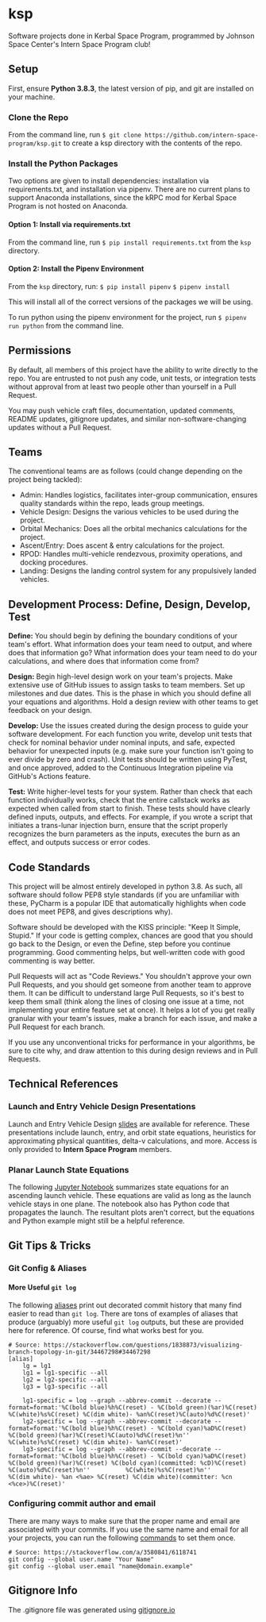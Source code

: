 # ksp
Software projects done in Kerbal Space Program, programmed by Johnson Space Center's Intern Space Program club!

## Setup
First, ensure **Python 3.8.3**, the latest version of pip, and git are installed on your machine.

### Clone the Repo
From the command line, run `$ git clone https://github.com/intern-space-program/ksp.git` to create a ksp directory with the contents of the repo.

### Install the Python Packages
Two options are given to install dependencies: installation via requirements.txt, and installation via pipenv. There are no current plans to support Anaconda installations, since the kRPC mod for Kerbal Space Program is not hosted on Anaconda.

#### Option 1: Install via requirements.txt
From the command line, run `$ pip install requirements.txt` from the `ksp` directory.

#### Option 2: Install the Pipenv Environment
From the `ksp` directory, run:
`$ pip install pipenv`
`$ pipenv install`

This will install all of the correct versions of the packages we will be using.

To run python using the pipenv environment for the project, run `$ pipenv run python` from the command line.

## Permissions
By default, all members of this project have the ability to write directly to the repo. You are entrusted to not push any code, unit tests, or integration tests without approval from at least two people other than yourself in a Pull Request.

You may push vehicle craft files, documentation, updated comments, README updates, gitignore updates, and similar non-software-changing updates without a Pull Request.

## Teams
The conventional teams are as follows (could change depending on the project being tackled):
- Admin: Handles logistics, facilitates inter-group communication, ensures quality standards within the repo, leads group meetings.
- Vehicle Design: Designs the various vehicles to be used during the project.
- Orbital Mechanics: Does all the orbital mechanics calculations for the project.
- Ascent/Entry: Does ascent & entry calculations for the project.
- RPOD: Handles multi-vehicle rendezvous, proximity operations, and docking procedures.
- Landing: Designs the landing control system for any propulsively landed vehicles.

## Development Process: Define, Design, Develop, Test
**Define:** You should begin by defining the boundary conditions of your team's effort. What information does your team need to output, and where does that information go? What information does your team need to do your calculations, and where does that information come from?

**Design:** Begin high-level design work on your team's projects. Make extensive use of GitHub issues to assign tasks to team members. Set up milestones and due dates. This is the phase in which you should define all your equations and algorithms. Hold a design review with other teams to get feedback on your design.

**Develop:** Use the issues created during the design process to guide your software development. For each function you write, develop unit tests that check for nominal behavior under nominal inputs, and safe, expected behavior for unexpected inputs (e.g. make sure your function isn't going to ever divide by zero and crash). Unit tests should be written using PyTest, and once approved, added to the Continuous Integration pipeline via GitHub's Actions feature.

**Test:** Write higher-level tests for your system. Rather than check that each function individually works, check that the entire callstack works as expected when called from start to finish. These tests should have clearly defined inputs, outputs, and effects. For example, if you wrote a script that initiates a trans-lunar injection burn, ensure that the script properly recognizes the burn parameters as the inputs, executes the burn as an effect, and outputs success or error codes.

## Code Standards
This project will be almost entirely developed in python 3.8. As such, all software should follow PEP8 style standards (if you are unfamiliar with these, PyCharm is a popular IDE that automatically highlights when code does not meet PEP8, and gives descriptions why).

Software should be developed with the KISS principle: "Keep It Simple, Stupid." If your code is getting complex, chances are good that you should go back to the Design, or even the Define, step before you continue programming. Good commenting helps, but well-written code with good commenting is way better.

Pull Requests will act as "Code Reviews." You shouldn't approve your own Pull Requests, and you should get someone from another team to approve them. It can be difficult to understand large Pull Requests, so it's best to keep them small (think along the lines of closing one issue at a time, not implementing your entire feature set at once). It helps a lot of you get really granular with your team's issues, make a branch for each issue, and make a Pull Request for each branch.

If you use any unconventional tricks for performance in your algorithms, be sure to cite why, and draw attention to this during design reviews and in Pull Requests.

## Technical References

### Launch and Entry Vehicle Design Presentations
Launch and Entry Vehicle Design [slides](https://github.com/intern-space-program/ref/blob/master/Course-Slides/Launch-Entry-Design) are available for reference. These presentations include launch, entry, and orbit state equations, heuristics for approximating physical quantities, delta-v calculations, and more. Access is only provided to __Intern Space Program__ members.

### Planar Launch State Equations
The following [Jupyter Notebook](https://gist.github.com/cadojo/31b76538ed1452ec7450ccf9ff1f948f) summarizes state equations for an ascending launch vehicle. These equations are valid as long as the launch vehicle stays in one plane. The notebook also has Python code that propagates the launch. The resultant plots aren't correct, but the equations and Python example might still be a helpful reference. 

## Git Tips & Tricks

### Git Config & Aliases

#### More Useful `git log`

The following [aliases](https://stackoverflow.com/questions/1838873/visualizing-branch-topology-in-git/34467298#34467298) print out decorated commit history that many find easier to read than `git log`. There are tons of examples of aliases that produce (arguably) more useful `git log` outputs, but these are provided here for reference. Of course, find what works best for you.

```
# Source: https://stackoverflow.com/questions/1838873/visualizing-branch-topology-in-git/34467298#34467298
[alias]
    lg = lg1
    lg1 = lg1-specific --all
    lg2 = lg2-specific --all
    lg3 = lg3-specific --all

    lg1-specific = log --graph --abbrev-commit --decorate --format=format:'%C(bold blue)%h%C(reset) - %C(bold green)(%ar)%C(reset) %C(white)%s%C(reset) %C(dim white)- %an%C(reset)%C(auto)%d%C(reset)'
    lg2-specific = log --graph --abbrev-commit --decorate --format=format:'%C(bold blue)%h%C(reset) - %C(bold cyan)%aD%C(reset) %C(bold green)(%ar)%C(reset)%C(auto)%d%C(reset)%n''          %C(white)%s%C(reset) %C(dim white)- %an%C(reset)'
    lg3-specific = log --graph --abbrev-commit --decorate --format=format:'%C(bold blue)%h%C(reset) - %C(bold cyan)%aD%C(reset) %C(bold green)(%ar)%C(reset) %C(bold cyan)(committed: %cD)%C(reset) %C(auto)%d%C(reset)%n''          %C(white)%s%C(reset)%n''          %C(dim white)- %an <%ae> %C(reset) %C(dim white)(committer: %cn <%ce>)%C(reset)'
```

### Configuring commit author and email

There are many ways to make sure that the proper name and email are associated with your commits. If you use the same name and email for all your projects, you can run the following [commands](https://stackoverflow.com/a/3580841/6118741) to set them once.

```
# Source: https://stackoverflow.com/a/3580841/6118741
git config --global user.name "Your Name"
git config --global user.email "name@domain.example"
``` 

## Gitignore Info
The .gitignore file was generated using [gitignore.io](https://www.toptal.com/developers/gitignore)
